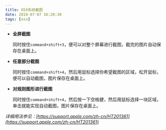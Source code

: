 ```yaml
---
title: OSX系统截图
date: 2018-07-07 16:28:30
tags: [osx]
---
```


* **全屏截图**

    同时按住`command+shift+3`，便可以对整个屏幕进行截图，截完的图片自动保存在桌面上。

* **任意部分截图**

    同时按住`command+shift+4`，然后用鼠标选择你希望截图的区域，松开鼠标，便可以自动截图，图片保存在桌面上。

* **对规则图形进行截图**

    同时按住`command+shift+4`，然后按一下空格健，然后用鼠标选择一块区域，单击就能实现自动截图，图片保存在桌面上。

_详细用法参见：[https://support.apple.com/zh-cn/HT201361](https://support.apple.com/zh-cn/HT201361)_
